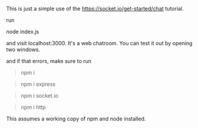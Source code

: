 This is just a simple use of the https://socket.io/get-started/chat
tutorial. 

run

node index.js

and visit localhost:3000. It's a web chatroom. You can test it out by
opening two windows.

and if that errors, make sure to run

> npm i

> npm i express

> npm i socket.io

> npm i http

This assumes a working copy of npm and node installed.
